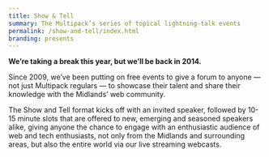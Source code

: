 ```yaml
---
title: Show & Tell
summary: The Multipack’s series of topical lightning-talk events
permalink: /show-and-tell/index.html
branding: presents
---
```

**We’re taking a break this year, but we’ll be back in 2014.**

Since 2009, we’ve been putting on free events to give a forum to anyone — not just Multipack regulars — to showcase their talent and share their knowledge with the Midlands’ web community.

The Show and Tell format kicks off with an invited speaker, followed by 10-15 minute slots that are offered to new, emerging and seasoned speakers alike, giving anyone the chance to engage with an enthusiastic audience of web and tech enthusiasts, not only from the Midlands and surrounding areas, but also the entire world via our live streaming webcasts.